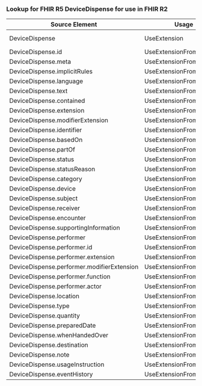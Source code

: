 ### Lookup for FHIR R5 DeviceDispense for use in FHIR R2

| Source Element | Usage | Target |
| -------------- | ----- | ------ |
| DeviceDispense | UseExtension | http://hl7.org/fhir/5.0/StructureDefinition/extension-DeviceDispense |
| DeviceDispense.id | UseExtensionFromAncestor | - |
| DeviceDispense.meta | UseExtensionFromAncestor | - |
| DeviceDispense.implicitRules | UseExtensionFromAncestor | - |
| DeviceDispense.language | UseExtensionFromAncestor | - |
| DeviceDispense.text | UseExtensionFromAncestor | - |
| DeviceDispense.contained | UseExtensionFromAncestor | - |
| DeviceDispense.extension | UseExtensionFromAncestor | - |
| DeviceDispense.modifierExtension | UseExtensionFromAncestor | - |
| DeviceDispense.identifier | UseExtensionFromAncestor | - |
| DeviceDispense.basedOn | UseExtensionFromAncestor | - |
| DeviceDispense.partOf | UseExtensionFromAncestor | - |
| DeviceDispense.status | UseExtensionFromAncestor | - |
| DeviceDispense.statusReason | UseExtensionFromAncestor | - |
| DeviceDispense.category | UseExtensionFromAncestor | - |
| DeviceDispense.device | UseExtensionFromAncestor | - |
| DeviceDispense.subject | UseExtensionFromAncestor | - |
| DeviceDispense.receiver | UseExtensionFromAncestor | - |
| DeviceDispense.encounter | UseExtensionFromAncestor | - |
| DeviceDispense.supportingInformation | UseExtensionFromAncestor | - |
| DeviceDispense.performer | UseExtensionFromAncestor | - |
| DeviceDispense.performer.id | UseExtensionFromAncestor | - |
| DeviceDispense.performer.extension | UseExtensionFromAncestor | - |
| DeviceDispense.performer.modifierExtension | UseExtensionFromAncestor | - |
| DeviceDispense.performer.function | UseExtensionFromAncestor | - |
| DeviceDispense.performer.actor | UseExtensionFromAncestor | - |
| DeviceDispense.location | UseExtensionFromAncestor | - |
| DeviceDispense.type | UseExtensionFromAncestor | - |
| DeviceDispense.quantity | UseExtensionFromAncestor | - |
| DeviceDispense.preparedDate | UseExtensionFromAncestor | - |
| DeviceDispense.whenHandedOver | UseExtensionFromAncestor | - |
| DeviceDispense.destination | UseExtensionFromAncestor | - |
| DeviceDispense.note | UseExtensionFromAncestor | - |
| DeviceDispense.usageInstruction | UseExtensionFromAncestor | - |
| DeviceDispense.eventHistory | UseExtensionFromAncestor | - |
